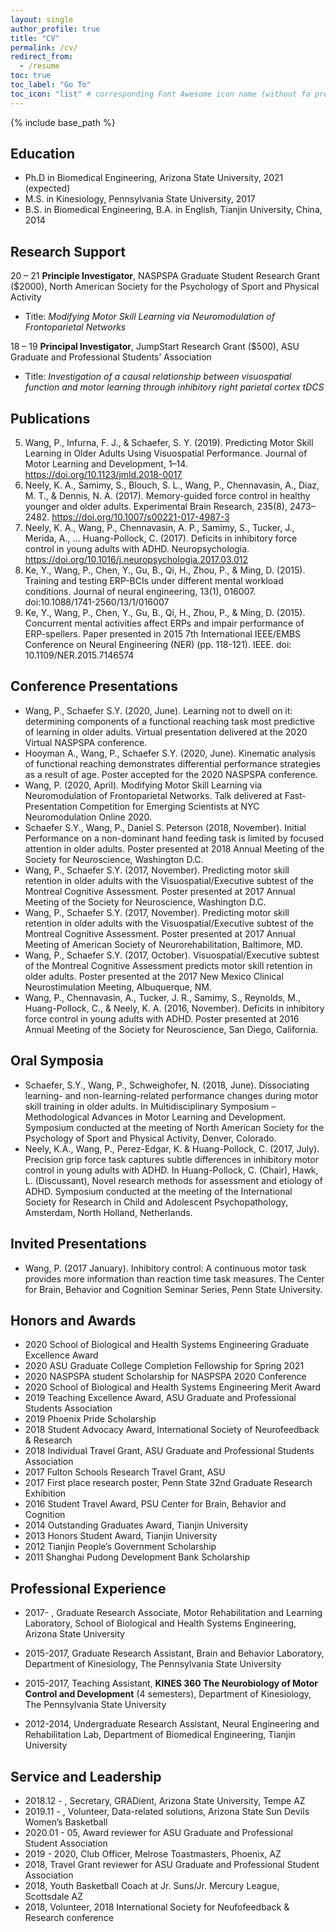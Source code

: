 ```yaml
---
layout: single
author_profile: true
title: "CV"
permalink: /cv/
redirect_from:
  - /resume
toc: true
toc_label: "Go To"
toc_icon: "list" # corresponding Font Awesome icon name (without fa prefix)
---
```


{% include base_path %}

## Education

* Ph.D in Biomedical Engineering, Arizona State University, 2021 (expected)
* M.S. in Kinesiology, Pennsylvania State University, 2017
* B.S. in Biomedical Engineering, B.A. in English, Tianjin University, China, 2014

## Research Support

20 – 21 **Principle Investigator**, NASPSPA Graduate Student Research Grant ($2000), North American Society for the Psychology of Sport and Physical Activity
- Title: *Modifying Motor Skill Learning via Neuromodulation of Frontoparietal Networks*

18 – 19 **Principal Investigator**, JumpStart Research Grant ($500), ASU Graduate and Professional Students’ Association 
- Title: *Investigation of a causal relationship between visuospatial function and motor learning through inhibitory right parietal cortex tDCS*

## Publications

5. Wang, P., Infurna, F. J., & Schaefer, S. Y. (2019). Predicting Motor Skill Learning in Older Adults Using Visuospatial Performance. Journal of Motor Learning and Development, 1–14. https://doi.org/10.1123/jmld.2018-0017
4. Neely, K. A., Samimy, S., Blouch, S. L., Wang, P., Chennavasin, A., Diaz, M. T., & Dennis, N. A. (2017). Memory-guided force control in healthy younger and older adults. Experimental Brain Research, 235(8), 2473–2482. https://doi.org/10.1007/s00221-017-4987-3
3. Neely, K. A., Wang, P., Chennavasin, A. P., Samimy, S., Tucker, J., Merida, A., … Huang-Pollock, C. (2017). Deficits in inhibitory force control in young adults with ADHD. Neuropsychologia. https://doi.org/10.1016/j.neuropsychologia.2017.03.012
2. Ke, Y., Wang, P., Chen, Y., Gu, B., Qi, H., Zhou, P., & Ming, D. (2015). Training and testing ERP-BCIs under different mental workload conditions. Journal of neural engineering, 13(1), 016007. doi:10.1088/1741-2560/13/1/016007
1. Ke, Y., Wang, P., Chen, Y., Gu, B., Qi, H., Zhou, P., & Ming, D. (2015). Concurrent mental activities affect ERPs and impair performance of ERP-spellers. Paper presented in 2015 7th International IEEE/EMBS Conference on Neural Engineering (NER) (pp. 118-121). IEEE. doi: 10.1109/NER.2015.7146574

## Conference Presentations

- Wang, P., Schaefer S.Y. (2020, June). Learning not to dwell on it: determining components of a functional reaching task most predictive of learning in older adults. Virtual presentation delivered at the 2020 Virtual NASPSPA conference. 
- Hooyman A., Wang, P., Schaefer S.Y. (2020, June). Kinematic analysis of functional reaching demonstrates differential performance strategies as a result of age. Poster accepted for the 2020 NASPSPA conference.
- Wang, P. (2020, April). Modifying Motor Skill Learning via Neuromodulation of Frontoparietal Networks. Talk delivered at Fast-Presentation Competition for Emerging Scientists at NYC Neuromodulation Online 2020.
- Schaefer S.Y., Wang, P., Daniel S. Peterson (2018, November). Initial Performance on a non-dominant hand feeding task is limited by focused attention in older adults. Poster presented at 2018 Annual Meeting of the Society for Neuroscience, Washington D.C.
- Wang, P., Schaefer S.Y. (2017, November). Predicting motor skill retention in older adults with the Visuospatial/Executive subtest of the Montreal Cognitive Assessment. Poster presented at 2017 Annual Meeting of the Society for Neuroscience, Washington D.C.
- Wang, P., Schaefer S.Y. (2017, November). Predicting motor skill retention in older adults with the Visuospatial/Executive subtest of the Montreal Cognitive Assessment. Poster presented at 2017 Annual Meeting of American Society of Neurorehabilitation, Baltimore, MD.
- Wang, P., Schaefer S.Y. (2017, October). Visuospatial/Executive subtest of the Montreal Cognitive Assessment predicts motor skill retention in older adults. Poster presented at the 2017 New Mexico Clinical Neurostimulation Meeting, Albuquerque, NM.
- Wang, P., Chennavasin, A., Tucker, J. R., Samimy, S., Reynolds, M., Huang-Pollock, C., & Neely, K. A. (2016, November). Deficits in inhibitory force control in young adults with ADHD. Poster presented at 2016 Annual Meeting of the Society for Neuroscience, San Diego, California.

## Oral Symposia 

- Schaefer, S.Y., Wang, P., Schweighofer, N. (2018, June). Dissociating learning- and non-learning-related performance changes during motor skill training in older adults. In Multidisciplinary Symposium – Methodological Advances in Motor Learning and Development. Symposium conducted at the meeting of North American Society for the Psychology of Sport and Physical Activity, Denver, Colorado. 
- Neely, K.A., Wang, P., Perez-Edgar, K. & Huang-Pollock, C. (2017, July). Precision grip force task captures subtle differences in inhibitory motor control in young adults with ADHD. In Huang-Pollock, C. (Chair), Hawk, L. (Discussant), Novel research methods for assessment and etiology of ADHD. Symposium conducted at the meeting of the International Society for Research in Child and Adolescent Psychopathology, Amsterdam, North Holland, Netherlands.

## Invited Presentations

- Wang, P. (2017 January). Inhibitory control: A continuous motor task provides more information than reaction time task measures. The Center for Brain, Behavior and Cognition Seminar Series, Penn State University.

## Honors and Awards

- 2020      School of Biological and Health Systems Engineering Graduate Excellence Award
- 2020      ASU Graduate College Completion Fellowship for Spring 2021
- 2020      NASPSPA student Scholarship for NASPSPA 2020 Conference
- 2020      School of Biological and Health Systems Engineering Merit Award
- 2019      Teaching Excellence Award, ASU Graduate and Professional Students Association 
- 2019      Phoenix Pride Scholarship
- 2018      Student Advocacy Award, International Society of Neurofeedback & Research
- 2018      Individual Travel Grant, ASU Graduate and Professional Students Association 
- 2017      Fulton Schools Research Travel Grant, ASU
- 2017      First place research poster, Penn State 32nd Graduate Research Exhibition
- 2016      Student Travel Award, PSU Center for Brain, Behavior and Cognition 
- 2014      Outstanding Graduates Award, Tianjin University
- 2013      Honors Student Award, Tianjin University
- 2012      Tianjin People’s Government Scholarship
- 2011      Shanghai Pudong Development Bank Scholarship 

## Professional Experience
- 2017- , Graduate Research Associate, Motor Rehabilitation and Learning Laboratory, School of Biological and Health Systems Engineering, Arizona State University

- 2015-2017, Graduate Research Assistant, Brain and Behavior Laboratory, Department of Kinesiology, The Pennsylvania State University

- 2015-2017, Teaching Assistant, **KINES 360 The Neurobiology of Motor Control and Development** (4 semesters), Department of Kinesiology, The Pennsylvania State University

- 2012-2014, Undergraduate Research Assistant, Neural Engineering and Rehabilitation Lab, Department of Biomedical Engineering, Tianjin University

## Service and Leadership

- 2018.12 - , Secretary, GRADient, Arizona State University, Tempe AZ
- 2019.11 - , Volunteer, Data-related solutions, Arizona State Sun Devils Women’s Basketball
- 2020.01 - 05, Award reviewer for ASU Graduate and Professional Student Association
- 2019 - 2020, Club Officer, Melrose Toastmasters, Phoenix, AZ
- 2018, Travel Grant reviewer for ASU Graduate and Professional Student Association
- 2018, Youth Basketball Coach at Jr. Suns/Jr. Mercury League, Scottsdale AZ
- 2018, Volunteer, 2018 International Society for Neufofeedback & Research conference
